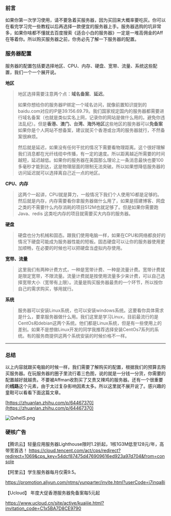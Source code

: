 ### 前言

如果你第一次学习使用，请不要急着买服务器，因为买回来大概率要吃灰。你可以在看完学习完一些教程以后再选择一款便宜的服务器上手。服务器选购的坑非常多，如果你啥都不懂就去百度搜索《适合小白的服务器》一定是一堆高佣金的Aff在等着你。所以购买服务器之前，你务必先了解一下服务器的配置。

### 服务器配置

服务器的配置包括要选择地区、CPU、内存、硬盘、宽带、流量、系统这些配置，我们一个一个展开说。

**地区**

> 地区选择需要注意两个点：**域名备案**、**延迟**。
>
> 如果你想给你的服务器IP绑定一个域名访问，就像前置知识提到的baidu.com对应的IP是39.156.69.79。我们国家规定国内的服务器都需要进行域名备案（也就是类似实名上网，记录你的网站是做什么用的。避免你违法乱纪）。但是**香港、澳门、台湾、海外地区**这些地区的服务器可以**免备案**如果你是个人网站不想备案，建议就买个香港或台湾的服务器就行，不然备案很麻烦。
>
> 然后就是延迟，如果没有任何干扰的情况下需要看物理距离。这个很好理解我们消息都在光纤线缆中传播，有一定的速度。所以距离越近所需要的时间越短，延迟越低。如果你的服务器在美国那么理论上一条消息最快也要100多毫秒才能到达，这是物理层面的限制无法突破。所以如果想降低服务器的访问延迟就可以选择离自己近一点的地区。

**CPU、内存**

>这两个一起讲，CPU就是算力，一般情况下我们个人使用1G都是足够的。然后就是内存，内存需要看你拿服务器做什么用了，如果是搭建博客、网盘之类的不需要什么内存消耗的项目512M也就足够了。但是如果你需要跑Java、redis 这类吃内存的项目就需要买大内存的服务器。

**硬盘**

> 硬盘也分为机械和固态。跟我们使用电脑一样，如果在CPU和网络都良好的情况下硬盘可能成为服务器性能的短板。固态硬盘可以让你的服务器使用更加顺畅，在必要的时候也可以把硬盘当虚拟内存使用。

**宽带、流量**

> 这里我们有两种计费方式，一种是宽带计费、一种是流量计费。宽带计费就是限定宽带，不限流量。流量计费就是按使用流量多少来计费，可以自己选择宽带大小（宽带有上限）。流量是购买服务器最贵的一个环节，所以按你自己的需求购买，够用就行。

**系统**

>服务器可以安装Linux系统，也可以安装windows系统。这要看你具体需求是什么，要拿服务器做什么用。我们这里是学习Linux，目前最流行的是CentOs和debian这两个系统。他们都是Linux系统，但是有一些使用上的差别。如果不是想做Linux开发的同学我推荐选择安装CentOs7系列的系统。有的服务商提供这两个系统安装的时候价格不一样。

---

### 总结

以上内容就跟买电脑的时候一样，我们需要了解购买的配置，根据我们的预算去购买服务器。在玩服务器的圈子里流行着三色图，说的就是一分钱一分货，你需要的配置越好就越贵。不要被Affman收割买了又贵又辣鸡的服务器。还有一个很重要的**线路**这个元素，由于太过复杂影响因素太多。所以这里就不展开说了。感兴趣的童鞋可以看看下面这篇文章。

[https://zhuanlan.zhihu.com/p/64467370](https://zhuanlan.zhihu.com/p/64467370)



![QxheIS.png](https://zxx.sh/images/2020/10/20/QxheIS.png)

### 硬核广告

【腾讯云】轻量应用服务器Lighthouse限时1.2折起，1核1G3M低至128元/年，高带宽首选！
https://cloud.tencent.com/act/cps/redirect?redirect=1069&cps_key=54dcf87475d476909616ed923a97d704&from=console

【阿里云】学生服务器每月仅需9.5。

 https://promotion.aliyun.com/ntms/yunparter/invite.html?userCode=i7inqa8i 

【Ucloud】 年度大促香港服务器免备案每5元起

 https://www.ucloud.cn/site/active/kuaijie.html?invitation_code=C1x5BA7D8CE9790 

